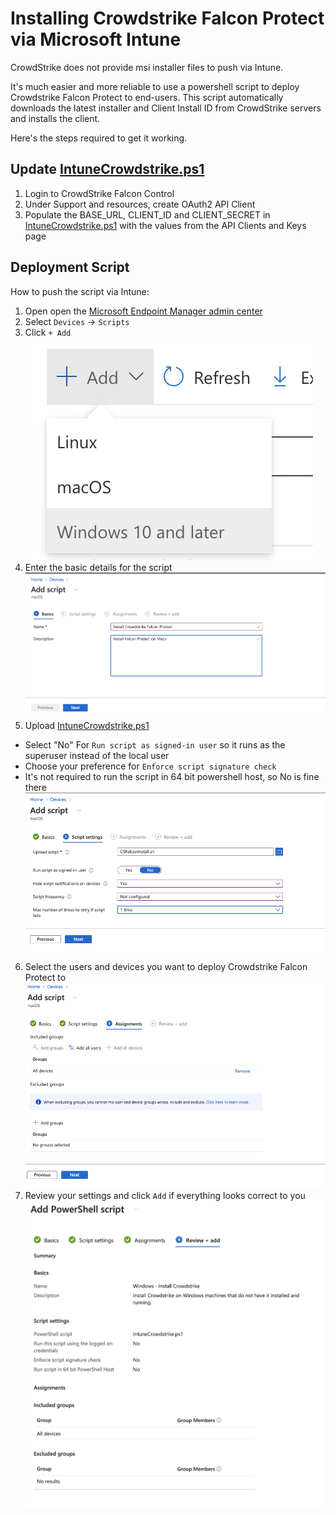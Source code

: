 # Installing Crowdstrike Falcon Protect via Microsoft Intune

CrowdStrike does not provide msi installer files to push via Intune.

It's much easier and more reliable to use a powershell script to deploy Crowdstrike Falcon Protect to end-users. This script automatically downloads the latest installer and Client Install ID from CrowdStrike servers and installs the client.

Here's the steps required to get it working.

## Update [IntuneCrowdstrike.ps1](IntuneCrowdstrike.ps1)

1. Login to CrowdStrike Falcon Control
2. Under Support and resources, create OAuth2 API Client
3. Populate the BASE_URL, CLIENT_ID and CLIENT_SECRET in [IntuneCrowdstrike.ps1](IntuneCrowdstrike.ps1) with the values from the API Clients and Keys page

## Deployment Script

How to push the script via Intune:

1. Open open the [Microsoft Endpoint Manager admin center](https://endpoint.microsoft.com/#home)
2. Select `Devices` -> `Scripts`
3. Click `+ Add`\
   ![Step 1 - Create Script](img/script_1.png?raw=true)
4. Enter the basic details for the script\
   ![Step 2 - Basic Script Options](img/script_2.png?raw=true)
5. Upload [IntuneCrowdstrike.ps1](IntuneCrowdstrike.ps1)

- Select "No" For `Run script as signed-in user` so it runs as the superuser instead of the local user
- Choose your preference for `Enforce script signature check`
- It's not required to run the script in 64 bit powershell host, so No is fine there
  ![Step 3 - Script Settings](img/script_3.png?raw=true)

6. Select the users and devices you want to deploy Crowdstrike Falcon Protect to\
   ![Step 4 - Script Assignments](img/script_4.png?raw=true)
7. Review your settings and click `Add` if everything looks correct to you\
   ![Step 5 - Script Review](img/script_5.png?raw=true)
